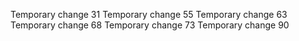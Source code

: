 Temporary change 31
Temporary change 55
Temporary change 63
Temporary change 68
Temporary change 73
Temporary change 90

